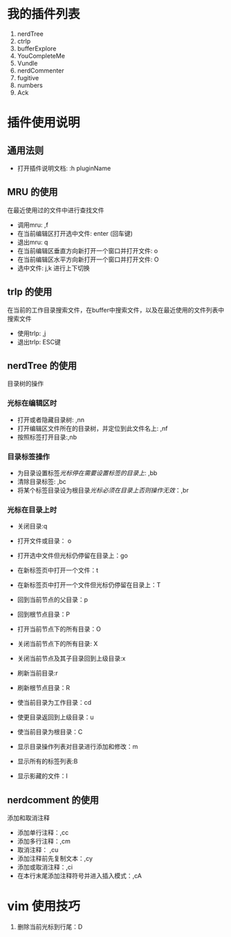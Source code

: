 # 我的插件列表 
1. nerdTree  
2. ctrlp
3. bufferExplore
4. YouCompleteMe
5. Vundle
6. nerdCommenter
7. fugitive
8. numbers
9. Ack

# 插件使用说明

## 通用法则
- 打开插件说明文档: :h pluginName


## MRU 的使用
在最近使用过的文件中进行查找文件
- 调用mru: ,f
- 在当前编辑区打开选中文件: enter (回车键)
- 退出mru: q
- 在当前编辑区垂直方向新打开一个窗口并打开文件: o
- 在当前编辑区水平方向新打开一个窗口并打开文件: O
- 选中文件: j,k 进行上下切换

## trlp 的使用
在当前的工作目录搜索文件，在buffer中搜索文件，以及在最近使用的文件列表中搜索文件
- 使用trlp: ,j
- 退出trlp: ESC键

## nerdTree 的使用
目录树的操作
### 光标在编辑区时
- 打开或者隐藏目录树: ,nn
- 打开编辑区文件所在的目录树，并定位到此文件名上: ,nf
- 按照标签打开目录:,nb

### 目录标签操作
- 为目录设置标签*光标停在需要设置标签的目录上*: ,bb
- 清除目录标签: ,bc 
- 将某个标签目录设为根目录*光标必须在目录上否则操作无效*：,br

### 光标在目录上时
- 关闭目录:q
- 打开文件或目录： o
- 打开选中文件但光标仍停留在目录上：go
- 在新标签页中打开一个文件：t
- 在新标签页中打开一个文件但光标仍停留在目录上：T

- 回到当前节点的父目录：p
- 回到根节点目录：P
- 打开当前节点下的所有目录：O
- 关闭当前节点下的所有目录: X
- 关闭当前节点及其子目录回到上级目录:x
- 刷新当前目录:r
- 刷新根节点目录：R
- 使当前目录为工作目录：cd
- 使更目录返回到上级目录：u
- 使当前目录为根目录：C

- 显示目录操作列表对目录进行添加和修改：m
- 显示所有的标签列表:B
- 显示影藏的文件：I





## nerdcomment 的使用
添加和取消注释
- 添加单行注释：,cc
- 添加多行注释：,cm
- 取消注释： ,cu
- 添加注释前先复制文本：,cy
- 添加或取消注释：,ci
- 在本行末尾添加注释符号并进入插入模式：,cA

# vim 使用技巧
1. 删除当前光标到行尾：D

